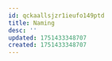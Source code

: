 ```yaml
---
id: qckaallsjzr1ieufo149ptd
title: Naming
desc: ''
updated: 1751433348707
created: 1751433348707
---
```

